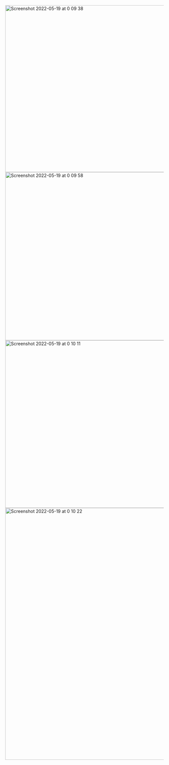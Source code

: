 <img width="530" alt="Screenshot 2022-05-19 at 0 09 38" src="https://user-images.githubusercontent.com/76178825/169156156-768699ca-cea8-45fb-8e40-8649a8a65854.png">
<img width="534" alt="Screenshot 2022-05-19 at 0 09 58" src="https://user-images.githubusercontent.com/76178825/169156196-0545187d-11fd-4c67-82a1-2ebd9fb50c2d.png">
<img width="532" alt="Screenshot 2022-05-19 at 0 10 11" src="https://user-images.githubusercontent.com/76178825/169156221-686a216c-e14e-439f-bc4f-4afad671521f.png">
<img width="800" alt="Screenshot 2022-05-19 at 0 10 22" src="https://user-images.githubusercontent.com/76178825/169156269-28122fd9-af35-432e-a22f-b66200b40062.png">
